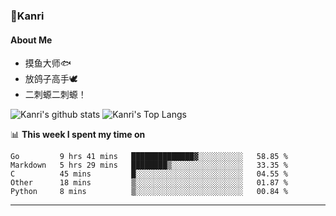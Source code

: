 ### 🌱Kanri
#### About Me
- 摸鱼大师🐟
- 放鸽子高手🕊
- 二刺螈二刺螈！

![Kanri's github stats](https://github-readme-stats.vercel.app/api?username=Yiwen-Chan&show_icons=true&theme=vue&line_height=20)
![Kanri's Top Langs](https://github-readme-stats.vercel.app/api/top-langs/?username=Yiwen-Chan&layout=compact&theme=vue&card_width=270)

📊 **This week I spent my time on**
<!--START_SECTION:waka-->
```text
Go         9 hrs 41 mins   ██████████████▓░░░░░░░░░░   58.85 % 
Markdown   5 hrs 29 mins   ████████▒░░░░░░░░░░░░░░░░   33.35 % 
C          45 mins         █░░░░░░░░░░░░░░░░░░░░░░░░   04.55 % 
Other      18 mins         ▒░░░░░░░░░░░░░░░░░░░░░░░░   01.87 % 
Python     8 mins          ▒░░░░░░░░░░░░░░░░░░░░░░░░   00.84 % 
```
<!--END_SECTION:waka-->

***

